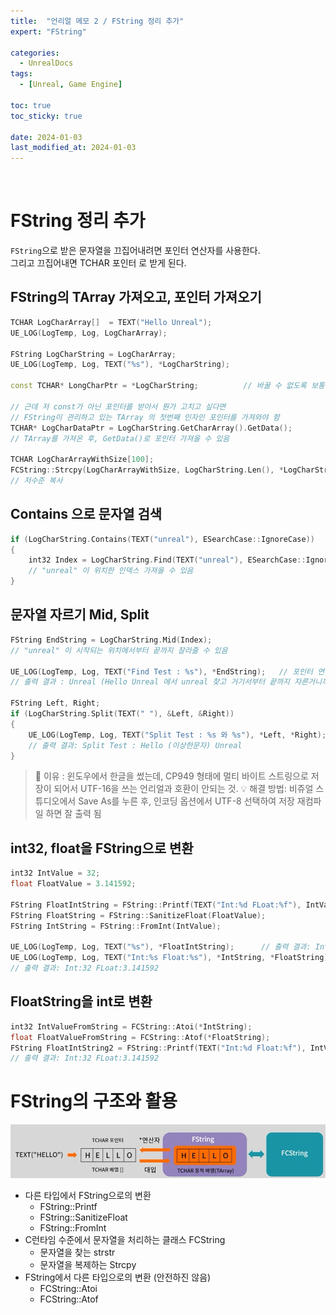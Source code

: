 ```yaml
---
title:  "언리얼 메모 2 / FString 정리 추가"
expert: "FString"

categories:
  - UnrealDocs
tags:
  - [Unreal, Game Engine]

toc: true
toc_sticky: true
 
date: 2024-01-03
last_modified_at: 2024-01-03
---
```


<br>

# FString 정리 추가



`FString`으로 받은 문자열을 끄집어내려면 포인터 연산자를 사용한다.  
그리고 끄집어내면 TCHAR 포인터 로 받게 된다.

## FString의 TArray 가져오고, 포인터 가져오기

```cpp
TCHAR LogCharArray[]  = TEXT("Hello Unreal");
UE_LOG(LogTemp, Log, LogCharArray);

FString LogCharString = LogCharArray;
UE_LOG(LogTemp, Log, TEXT("%s"), *LogCharString);

const TCHAR* LongCharPtr = *LogCharString;          // 바꿀 수 없도록 보통 const로 받음

// 근데 저 const가 아닌 포인터를 받아서 뭔가 고치고 싶다면
// FString이 관리하고 있는 TArray 의 첫번째 인자인 포인터를 가져와야 함
TCHAR* LogCharDataPtr = LogCharString.GetCharArray().GetData();
// TArray를 가져온 후, GetData()로 포인터 가져올 수 있음

TCHAR LogCharArrayWithSize[100];
FCString::Strcpy(LogCharArrayWithSize, LogCharString.Len(), *LogCharString);
// 저수준 복사
```



## Contains 으로 문자열 검색

```cpp
if (LogCharString.Contains(TEXT("unreal"), ESearchCase::IgnoreCase))    // IgnoreCase : 대소문자 구분 X
{
    int32 Index = LogCharString.Find(TEXT("unreal"), ESearchCase::IgnoreCase);
    // "unreal" 이 위치한 인덱스 가져올 수 있음
}
```



## 문자열 자르기 Mid, Split

```cpp
FString EndString = LogCharString.Mid(Index);
// "unreal" 이 시작되는 위치에서부터 끝까지 잘라줄 수 있음

UE_LOG(LogTemp, Log, TEXT("Find Test : %s"), *EndString);   // 포인터 연산자 항상 넣어주기! FString!
// 출력 결과 : Unreal (Hello Unreal 에서 unreal 찾고 거기서부터 끝까지 자른거니까)

FString Left, Right;
if (LogCharString.Split(TEXT(" "), &Left, &Right))
{
    UE_LOG(LogTemp, Log, TEXT("Split Test : %s 와 %s"), *Left, *Right);
    // 출력 결과: Split Test : Hello (이상한문자) Unreal
}
```

> 🤯 이유 : 윈도우에서 한글을 썼는데, CP949 형태에 멀티 바이트 스트링으로 저장이 되어서
> UTF-16을 쓰는 언리얼과 호환이 안되는 것.
> 💡 해결 방법: 비쥬얼 스튜디오에서 Save As를 누른 후, 인코딩 옵션에서 UTF-8 선택하여 저장
> 재컴파일 하면 잘 출력 됨



## int32, float을 FString으로 변환

```cpp
int32 IntValue = 32;
float FloatValue = 3.141592;

FString FloatIntString = FString::Printf(TEXT("Int:%d FLoat:%f"), IntValue, FloatValue);
FString FloatString = FString::SanitizeFloat(FloatValue);
FString IntString = FString::FromInt(IntValue);

UE_LOG(LogTemp, Log, TEXT("%s"), *FloatIntString);      // 출력 결과: Int:32 FLoat:3.141592
UE_LOG(LogTemp, Log, TEXT("Int:%s Float:%s"), *IntString, *FloatString);
// 출력 결과: Int:32 FLoat:3.141592
```


## FloatString을 int로 변환

```cpp
int32 IntValueFromString = FCString::Atoi(*IntString);
float FloatValueFromString = FCString::Atof(*FloatString);
FString FloatIntString2 = FString::Printf(TEXT("Int:%d Float:%f"), IntValueFromString, FloatValueFromString);
// 출력 결과: Int:32 FLoat:3.141592
```

# FString의 구조와 활용

![path](https://github.com/eggmong/eggmongImages/raw/main/Images/UnrealFString.png)  

- 다른 타입에서 FString으로의 변환
  - FString::Printf
  - FString::SanitizeFloat
  - FString::FromInt
- C런타임 수준에서 문자열을 처리하는 클래스 FCString
  - 문자열을 찾는 strstr
  - 문자열을 복제하는 Strcpy
- FString에서 다른 타입으로의 변환 (안전하진 않음)
  - FCString::Atoi
  - FCString::Atof